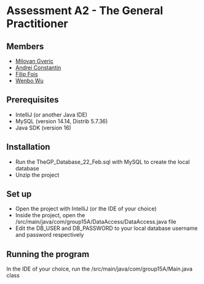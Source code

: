 # Assessment A2 - The General Practitioner #

## Members ##
* <a href='mailto:mg699@kent.ac.uk'>Milovan Gveric</a>
* <a href='mailto:ac2042@kent.ac.uk'>Andrei Constantin</a>
* <a href='mailto:ff235@kent.ac.uk'>Filip Fois</a>
* <a href='mailto:ww221@kent.ac.uk'>Wenbo Wu</a>

## Prerequisites ##
* IntelliJ (or another Java IDE)  
* MySQL (version 14.14, Distrib 5.7.36)  
* Java SDK (version 16)

## Installation ##
* Run the TheGP_Database_22_Feb.sql with MySQL to create the local database  
* Unzip the project

## Set up ##

* Open the project with IntelliJ (or the IDE of your choice)  
* Inside the project, open the /src/main/java/com/group15A/DataAccess/DataAccess.java file  
* Edit the DB_USER and DB_PASSWORD to your local database username and password respectively

## Running the program ##
In the IDE of your choice, run the /src/main/java/com/group15A/Main.java class

